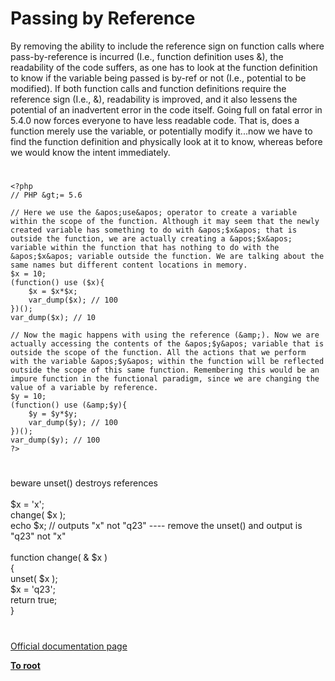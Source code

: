 # Passing by Reference



By removing the ability to include the reference sign on function calls where pass-by-reference is incurred (I.e., function definition uses &amp;), the readability of the code suffers, as one has to look at the function definition to know if the variable being passed is by-ref or not (I.e., potential to be modified).  If both function calls and function definitions require the reference sign (I.e., &amp;), readability is improved, and it also lessens the potential of an inadvertent error in the code itself.  Going full on fatal error in 5.4.0 now forces everyone to have less readable code.  That is, does a function merely use the variable, or potentially modify it...now we have to find the function definition and physically look at it to know, whereas before we would know the intent immediately.  

#



```
<?php 
// PHP &gt;= 5.6

// Here we use the &apos;use&apos; operator to create a variable within the scope of the function. Although it may seem that the newly created variable has something to do with &apos;$x&apos; that is outside the function, we are actually creating a &apos;$x&apos; variable within the function that has nothing to do with the &apos;$x&apos; variable outside the function. We are talking about the same names but different content locations in memory.
$x = 10;
(function() use ($x){
    $x = $x*$x;
    var_dump($x); // 100
})();
var_dump($x); // 10

// Now the magic happens with using the reference (&amp;). Now we are actually accessing the contents of the &apos;$y&apos; variable that is outside the scope of the function. All the actions that we perform with the variable &apos;$y&apos; within the function will be reflected outside the scope of this same function. Remembering this would be an impure function in the functional paradigm, since we are changing the value of a variable by reference.
$y = 10;
(function() use (&amp;$y){
    $y = $y*$y;
    var_dump($y); // 100
})();
var_dump($y); // 100
?>
```
  

#

beware unset()  destroys references<br><br>$x = &apos;x&apos;;<br>change( $x );<br>echo $x; // outputs "x" not "q23"  ---- remove the unset() and output is "q23" not "x"<br><br>function change( &amp; $x )<br>{<br>    unset( $x );<br>    $x = &apos;q23&apos;;<br>    return true;<br>}  

#

[Official documentation page](https://www.php.net/manual/en/language.references.pass.php)

**[To root](/README.md)**